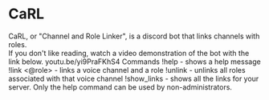 # CaRL
CaRL, or "Channel and Role Linker", is a discord bot that links channels with roles.<br/>
If you don't like reading, watch a video demonstration of the bot with the link below.
youtu.be/yi9PraFKhS4
Commands
!help - shows a help message
!link <channel name> <@role> - links a voice channel and a role
!unlink <channel name> - unlinks all roles associated with that voice channel
!show_links - shows all the links for your server.
Only the help command can be used by non-administrators.
